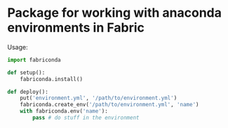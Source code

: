 # Package for working with anaconda environments in Fabric

Usage:

```python
import fabriconda

def setup():
    fabriconda.install()

def deploy():
    put('environment.yml', '/path/to/environment.yml')
    fabriconda.create_env('/path/to/environment.yml', 'name')
    with fabriconda.env('name'):
    	pass # do stuff in the environment
```
